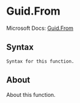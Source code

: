 ---
---

# Guid.From

Microsoft Docs: [Guid.From](https://docs.microsoft.com/en-us/powerquery-m/guid-from)

## Syntax

```
Syntax for this function.
```

## About

About this function.

